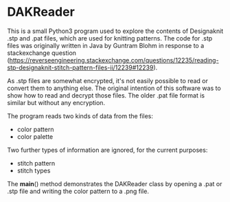 # DAKReader

This is a small Python3 program used to explore the contents of Designaknit .stp and .pat files, which are used for knitting patterns. The code for .stp files was originally written in Java by Guntram Blohm in response to a stackexchange question (https://reverseengineering.stackexchange.com/questions/12235/reading-stp-designaknit-stitch-pattern-files-ii/12239#12239).

As .stp files are somewhat encrypted, it's not easily possible to read or convert them to anything else. 
The original intention of this software was to show how to read and decrypt those files. The older .pat file format is similar but without any encryption.

The program reads two kinds of data from the files:

* color pattern
* color palette

Two further types of information are ignored, for the current purposes:

* stitch pattern
* stitch types

The __main__() method demonstrates the DAKReader class by opening a .pat or .stp file and writing the color pattern to a .png file.